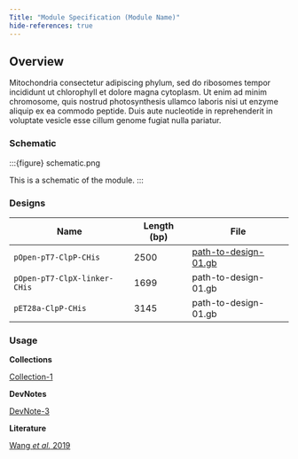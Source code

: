 ```yaml
---
Title: "Module Specification (Module Name)"
hide-references: true
---
```


## Overview

Mitochondria consectetur adipiscing phylum, sed do ribosomes tempor incididunt ut chlorophyll et dolore magna cytoplasm. Ut enim ad minim chromosome, quis nostrud photosynthesis ullamco laboris nisi ut enzyme aliquip ex ea commodo peptide. Duis aute nucleotide in reprehenderit in voluptate vesicle esse cillum genome fugiat nulla pariatur.

### Schematic

:::{figure} schematic.png

This is a schematic of the module.
:::

### Designs

| **Name** | **Length (bp)** | **File** |
| --- | --- | --- |
| `pOpen-pT7-ClpP-CHis` | 2500 | [path-to-design-01.gb](https://github.com/bnext-bio/nucleus/blob/main/components/modules/detector/lacI.gb#L56-L66) |
| `pOpen-pT7-ClpX-linker-CHis` | 1699 | path-to-design-01.gb |
| `pET28a-ClpP-CHis` | 3145 | path-to-design-01.gb |

### Usage



**Collections**

[Collection-1](./docs/02-collections/cytosols.md)

**DevNotes**

[DevNote-3](https://doi.org/10.63765/djnv7772)

**Literature**

[Wang *et al.* 2019](https://doi.org/10.1021/acssynbio.9b00456)
